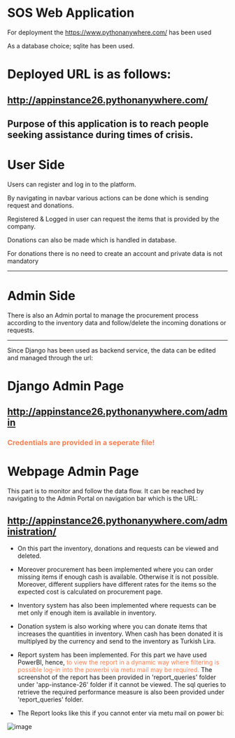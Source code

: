 # SOS Web Application

For deployment the https://www.pythonanywhere.com/ has been used

As a database choice; sqlite has been used.

# Deployed URL is as follows:
## http://appinstance26.pythonanywhere.com/

Purpose of this application is to reach people seeking assistance during times of crisis.
--

# User Side
Users can register and log in to the platform.

By navigating in navbar various actions can be done which is sending request and donations.

Registered & Logged in user can request the items that is provided by the company.

Donations can also be made which is handled in database.

For donations there is no need to create an account and private data is not mandatory

---

# Admin Side
There is also an Admin portal to manage the procurement process according to the inventory data
and follow/delete the incoming donations or requests.

---
Since Django has been used as backend service, the data can be edited and managed through the url:

# Django Admin Page
## http://appinstance26.pythonanywhere.com/admin
### <font color="coral"> Credentials are provided in a seperate file! </font>

# Webpage Admin Page
This part is to monitor and follow the data flow. It can be reached by navigating to the Admin Portal on navigation bar which is the URL:

## http://appinstance26.pythonanywhere.com/administration/

* On this part the inventory, donations and requests can be viewed and deleted.


* Moreover procurement has been implemented where you can order missing items if enough cash is available. Otherwise it is not possible. Moreover, different suppliers have different rates for the items so the expected cost is calculated on procurement page.


* Inventory system has also been implemented where requests can be met only if enough item is available in inventory.


* Donation system is also working where you can donate items that increases the quantities in inventory. When cash has been donated it is multiplyed by the currency and send to the inventory as Turkish Lira.



* Report system has been implemented. For this part we have used PowerBI, hence, <font color="coral"> to view the report in a dynamic way where filtering is possible log-in into the powerbi via metu mail may be required.</font> The screenshot of the report has been provided in 'report_queries' folder under 'app-instance-26' folder if it cannot be viewed. The sql queries to retrieve the required performance measure is also been provided under 'report_queries' folder.
* The Report looks like this if you cannot enter via metu mail on power bi:


 ![image](https://github.com/HamdiSumer/sos/assets/58032358/9937285c-7876-407d-8c5d-7c1cab0d36a7)
